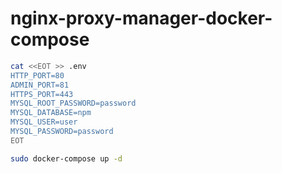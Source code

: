 # nginx-proxy-manager-docker-compose

```bash
cat <<EOT >> .env
HTTP_PORT=80
ADMIN_PORT=81
HTTPS_PORT=443
MYSQL_ROOT_PASSWORD=password
MYSQL_DATABASE=npm
MYSQL_USER=user
MYSQL_PASSWORD=password
EOT

sudo docker-compose up -d
```
